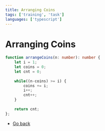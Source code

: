```yaml
---
title: Arranging Coins
tags: ['training', 'task']
languages: ['typescript']
---
```

# Arranging Coins

```typescript
function arrangeCoins(n: number): number {
    let i = 1;
    let coins = 0;
    let cnt = 0;
    
    while((n-coins) >= i) {
        coins += i;
        i++;
        cnt++;
    }
    
    return cnt;
};
```
* [Go back](../readme.md)
